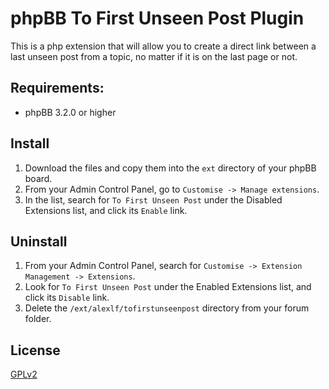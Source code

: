 # phpBB To First Unseen Post Plugin

This is a php extension that will allow you to create a direct link between a last unseen post from a topic, no matter if it is on the last page or not.

## Requirements:

* phpBB 3.2.0 or higher

## Install

1. Download the files and copy them into the `ext` directory of your phpBB board.
2. From your Admin Control Panel, go to `Customise -> Manage extensions`.
3. In the list, search for `To First Unseen Post` under the Disabled Extensions list, and click its `Enable` link.

## Uninstall

1. From your Admin Control Panel, search for `Customise -> Extension Management -> Extensions`.
2. Look for `To First Unseen Post` under the Enabled Extensions list, and click its `Disable` link.
3. Delete the `/ext/alexlf/tofirstunseenpost` directory from your forum folder.


## License

[GPLv2](LICENSE)
